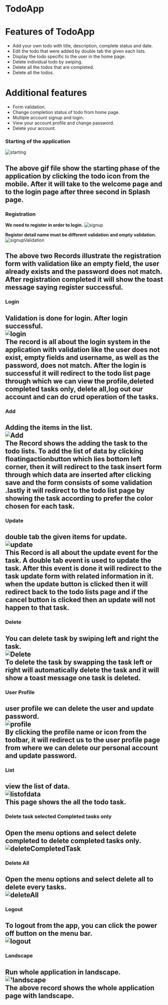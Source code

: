 # TodoApp

<h1>Features of TodoApp</h1>
<ul>
	<li>Add your own todo with title, description, complete status and date.</li>
	<li>Edit the todo that were added by double tab the given each lists.</li>
	<li>Display the todo specific to the user in the home page.</li>
	<li>Delete individual todo by swiping.</li>
	<li>Delete all the todos that are completed.</li>
	<li>Delete all the todos.</li>

</ul>

<h1>Additional features</h1>
<ul>
    <li>Form validation.</li>
	<li>Change completion status of todo from home page.</li>
	<li>Multiple account signup and login.</li>
	<li>View your account profile and change password.</li>
	<li>Delete your account.</li>
</ul>

### Starting of the application

![starting](RecordAndScreenshot/start.gif)

**The above gif file show the starting phase of the application by clicking the todo icon from the mobile.
After it will take to the welcome page and to the login page after three second in Splash page.**
---

### Registration


**We need to register in order to login.**
![signup](RecordAndScreenshot/signup.gif)

**Register detail name must be different validation and empty validation.**
![signupValidation](RecordAndScreenshot/validationSignup.gif)

**The above two Records illustrate the registration form with validation like an empty field, the user already exists and the password does not match. After
registration completed it will show the toast message saying register successful.**
---

### Login


**Validation is done for login. After login successful.**<br/>
![login](RecordAndScreenshot/login.gif)<br/>
**The record is all about the login system in the application with validation like the user does not exist, empty fields and username, as well as the password, does not match.
After the login is successful it will redirect to the todo list page through which we can view the profile,deleted completed tasks only,
delete all,log out our account and can do crud operation of the tasks.**
---
### Add


**Adding the items in the list.**<br/>
![Add](RecordAndScreenshot/Add.gif)<br/>
**The Record shows the adding the task to the todo lists. To add the list of data by clicking floatingactionbutton which lies bottom left corner, then it will redirect to the task insert form
through which data are inserted after clicking save and the form consists of some validation .lastly it will redirect to the todo list page by showing the task according to
prefer the color chosen for each task.**
---
### Update


**double tab the given items for update.**<br/>
![update](RecordAndScreenshot/update.gif)<br/>
**This Record is all about the update event for the task. A double tab event is used to update the task. After this event is done
it will redirect to the task update form with related information in it. when the update button is clicked then it will redirect back to
the todo lists page and if the cancel button is clicked then an update will not happen to that task.**
---
### Delete


**You can delete task by swiping left and right the task.**<br/>
![Delete](RecordAndScreenshot/Delete.gif)<br/>
**To delete the task by swapping the task left or right will automatically delete the task and it will show a toast message one task is deleted.**
---
### User Profile


**user profile we can delete the user and update password.**<br/>
![profile](RecordAndScreenshot/userprofile.gif)<br/>
**By clicking the profile name or icon from the toolbar, it will redirect us to the user profile page from where we can delete our
personal account and update password.**
---
### List


**view the list of data.**<br/>
![listofdata](RecordAndScreenshot/listofdata.gif)<br/>
**This page shows the all the todo task.**
---
### Delete task selected Completed tasks only


**Open the menu options and select delete completed to delete completed tasks only.**<br/>
![deleteCompletedTask](RecordAndScreenshot/deleteCompleted.gif)
---
### Delete All


**Open the menu options and select delete all to delete every tasks.**<br/>
![deleteAll](RecordAndScreenshot/deleteAll.gif)
---
### Logout


**To logout from the app, you can click the power off button on the menu bar.**<br/>
![logout](RecordAndScreenshot/logout.gif)
---
### Landscape 


**Run whole application in landscape.**<br/>
!['landscape](RecordAndScreenshot/landscape.gif)<br/>
**The above record shows the whole application page with landscape.**
---